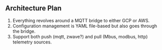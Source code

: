 

## Architecture Plan

1. Everything revolves around a MQTT bridge to either GCP or AWS.
2. Configuration management is YAML file-based but also goes through the bridge.
3. Support both push (mqtt, zwave?) and pull (Mbus, modbus, http) telemetry sources.